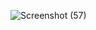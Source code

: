 ![Screenshot (57)](https://user-images.githubusercontent.com/92017531/136368453-fdbe4c31-5481-44e0-81b9-976f210a00d1.png)
